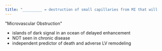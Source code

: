 ```yaml
---
title: "_________ = destruction of small capillaries from MI that will not allow contrast to the area of injury - what does it look like on MRI?"
---
```

&quot;Microvascular Obstruction&quot;
- islands of dark signal in an ocean of delayed enhancement
- NOT seen in chronic disease
- independent predictor of death and adverse LV remodeling

